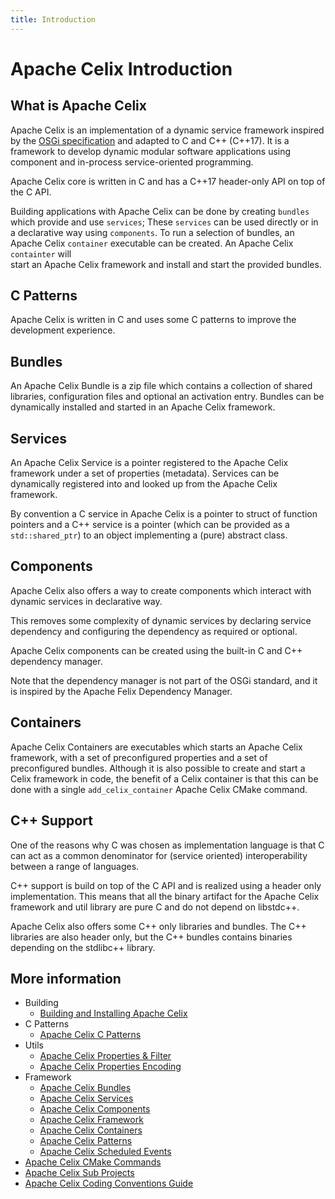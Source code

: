 ```yaml
---
title: Introduction
---
```


<!--
Licensed to the Apache Software Foundation (ASF) under one or more
contributor license agreements.  See the NOTICE file distributed with
this work for additional information regarding copyright ownership.
The ASF licenses this file to You under the Apache License, Version 2.0
(the "License"); you may not use this file except in compliance with
the License.  You may obtain a copy of the License at
   
    http://www.apache.org/licenses/LICENSE-2.0

Unless required by applicable law or agreed to in writing, software
distributed under the License is distributed on an "AS IS" BASIS,
WITHOUT WARRANTIES OR CONDITIONS OF ANY KIND, either express or implied.
See the License for the specific language governing permissions and
limitations under the License.
-->

# Apache Celix Introduction

## What is Apache Celix
Apache Celix is an implementation of a dynamic service framework inspired by the 
[OSGi specification](https://www.osgi.org/developer/specifications) and adapted to C and C++ (C++17).
It is a framework to develop dynamic modular software applications using component and in-process service-oriented programming.

Apache Celix core is written in C and has a C++17 header-only API on top of the C API. 

Building applications with Apache Celix can be done by creating `bundles` which provide and use `services`; 
These `services` can be used directly or in a declarative way using `components`. 
To run a selection of bundles, an Apache Celix `container` executable can be created. An Apache Celix `containter` will  
start an Apache Celix framework and install and start the provided bundles.  

## C Patterns
Apache Celix is written in C and uses some C patterns to improve the development experience.

## Bundles
An Apache Celix Bundle is a zip file which contains a collection of shared libraries, 
configuration files and optional an activation entry. 
Bundles can be dynamically installed and started in an Apache Celix framework.

## Services
An Apache Celix Service is a pointer registered to the Apache Celix framework under a set of properties (metadata).
Services can be dynamically registered into and looked up from the Apache Celix framework.

By convention a C service in Apache Celix is a pointer to struct of function pointers and a C++ service is a pointer
(which can be provided as a `std::shared_ptr`) to an object implementing a (pure) abstract class.

## Components
Apache Celix also offers a way to create components which interact with dynamic services in declarative way. 

This removes some complexity of dynamic services by declaring service dependency and configuring the dependency 
as required or optional. 

Apache Celix components can be created using the built-in C and C++ dependency manager.

Note that the dependency manager is not part of the OSGi standard, and it is inspired by the 
Apache Felix Dependency Manager. 

## Containers
Apache Celix Containers are executables which starts an Apache Celix framework, with a set of preconfigured properties 
and a set of preconfigured bundles. 
Although it is also possible to create and start a Celix framework in code, the benefit of a Celix container 
is that this can be done with a single `add_celix_container` Apache Celix CMake command. 

## C++ Support

One of the reasons why C was chosen as implementation language is that C can act as a common denominator for 
(service oriented) interoperability between a range of languages.

C++ support is build on top of the C API and is realized using a header only implementation. 
This means that all the binary artifact for the Apache Celix framework and util library are pure C and do not depend on 
libstdc++. 

Apache Celix also offers some C++ only libraries and bundles. The C++ libraries are also header only, but the C++
bundles contains binaries depending on the stdlibc++ library.

## More information

* Building
  * [Building and Installing Apache Celix](building/README.md)
* C Patterns
  * [Apache Celix C Patterns](c_patterns.md)
* Utils
  * [Apache Celix Properties & Filter](properties_and_filter.md)
  * [Apache Celix Properties Encoding](properties_encoding.md)
* Framework 
  * [Apache Celix Bundles](bundles.md)
  * [Apache Celix Services](services.md)
  * [Apache Celix Components](components.md) 
  * [Apache Celix Framework](framework.md)
  * [Apache Celix Containers](containers.md)
  * [Apache Celix Patterns](patterns.md)
  * [Apache Celix Scheduled Events](scheduled_events.md)
* [Apache Celix CMake Commands](cmake_commands)
* [Apache Celix Sub Projects](subprojects.md)
* [Apache Celix Coding Conventions Guide](development/README.md)
